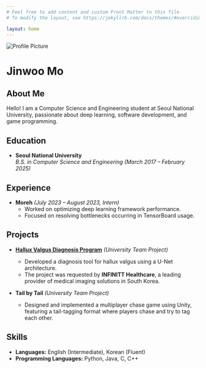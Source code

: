 ```yaml
---
# Feel free to add content and custom Front Matter to this file.
# To modify the layout, see https://jekyllrb.com/docs/themes/#overriding-theme-defaults

layout: home
---
```


<img src="{{ '/assets/profile.jpeg' | relative_url }}" class="profile-pic" alt="Profile Picture">
<link rel="stylesheet" href="{{ site.baseurl }}/assets/style.css">
<h1 class="profile-name">Jinwoo Mo</h1>

## About Me
Hello! I am a Computer Science and Engineering student at Seoul National University, passionate about deep learning, software development, and game programming.

## Education
- **Seoul National University**  
  *B.S. in Computer Science and Engineering (March 2017 – February 2025)*

## Experience
- **Moreh** *(July 2023 – August 2023, Intern)*  
  - Worked on optimizing deep learning framework performance.
  - Focused on resolving bottlenecks occurring in TensorBoard usage.

## Projects
- <a href="https://www.youtube.com/watch?v=eCZ1SdGqn-I" target="_blank">**Hallux Valgus Diagnosis Program**</a>
 *(University Team Project)*  
  - Developed a diagnosis tool for hallux valgus using a U-Net architecture.
  - The project was requested by **INFINITT Healthcare**, a leading provider of medical imaging solutions in South Korea.

- **Tail by Tail** *(University Team Project)*  
  - Designed and implemented a multiplayer chase game using Unity, featuring a tail-tagging format where players chase and try to tag each other.

## Skills
- **Languages:** English (Intermediate), Korean (Fluent)
- **Programming Languages:** Python, Java, C, C++
